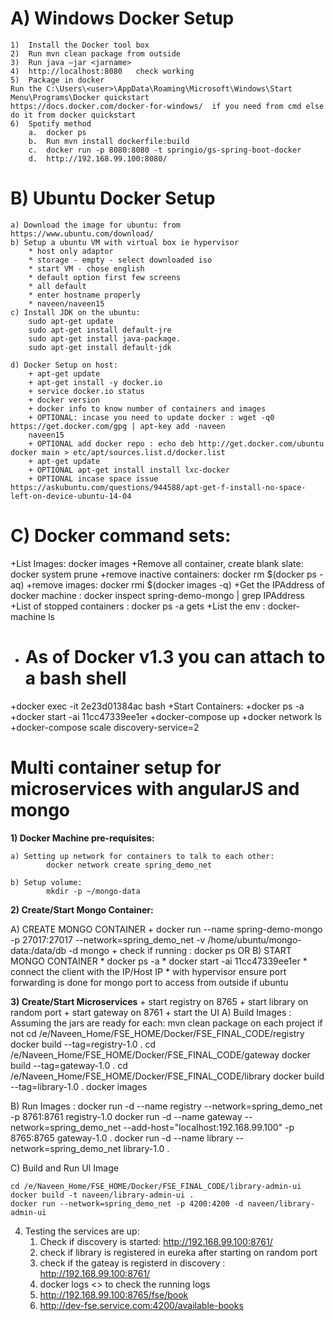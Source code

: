 
# A) Windows Docker Setup 

	1)	Install the Docker tool box
	2)	Run mvn clean package from outside
	3)	Run java –jar <jarname>
	4)	http://localhost:8080   check working
	5)	Package in docker
	Run the C:\Users\<user>\AppData\Roaming\Microsoft\Windows\Start Menu\Programs\Docker quickstart
	https://docs.docker.com/docker-for-windows/  if you need from cmd else do it from docker quickstart
	6)	Spotify method 
		a.	docker ps
		b.	Run mvn install dockerfile:build
		c.	docker run -p 8080:8080 -t springio/gs-spring-boot-docker
		d.	http://192.168.99.100:8080/ 

# B) Ubuntu Docker Setup
	a) Download the image for ubuntu: from https://www.ubuntu.com/download/
	b) Setup a ubuntu VM with virtual box ie hypervisor
		* host only adaptor
		* storage - empty - select downloaded iso
		* start VM - chose english
		* default option first few screens
		* all default
		* enter hostname properly 
		* naveen/naveen15
	c) Install JDK on the ubuntu: 
		sudo apt-get update
		sudo apt-get install default-jre
		sudo apt-get install java-package.
		sudo apt-get install default-jdk

	d) Docker Setup on host:
		+ apt-get update
		+ apt-get install -y docker.io
		+ service docker.io status
		+ docker version
		+ docker info to know number of containers and images
		+ OPTIONAL: incase you need to update docker : wget -q0 https://get.docker.com/gpg | apt-key add -naveen
		naveen15
		+ OPTIONAL add docker repo : echo deb http://get.docker.com/ubuntu docker main > etc/apt/sources.list.d/docker.list
		+ apt-get update
		+ OPTIONAL apt-get install install lxc-docker
		+ OPTIONAL incase space issue https://askubuntu.com/questions/944588/apt-get-f-install-no-space-left-on-device-ubuntu-14-04

# C) Docker command sets:
+List Images: docker images
+Remove all container, create blank slate: docker system prune 
+remove inactive containers: docker rm $(docker ps -aq)
+remove images: docker rmi $(docker images -q)
+Get the IPAddress of docker machine : docker inspect spring-demo-mongo | grep IPAddress
+List of stopped containers : docker ps -a gets 
+List the env : docker-machine ls
+ # As of Docker v1.3 you can attach to a bash shell
+docker exec -it  2e23d01384ac  bash
+Start Containers: 
		+docker ps -a
		+docker start -ai 11cc47339ee1er 
+docker-compose up
+docker network ls
+docker-compose scale discovery-service=2
	
# Multi container setup for microservices with angularJS and mongo

**1) Docker Machine pre-requisites:**

	a) Setting up network for containers to talk to each other:
			docker network create spring_demo_net 

	b) Setup volume:
			mkdir -p ~/mongo-data  

**2) Create/Start Mongo Container:**

A) CREATE MONGO CONTAINER
	+ docker run --name spring-demo-mongo -p 27017:27017 --network=spring_demo_net -v /home/ubuntu/mongo-data:/data/db -d mongo 
	+ check if running : docker ps
	OR
B) START MONGO CONTAINER
	* docker ps -a
	* docker start -ai 11cc47339ee1er 
	* connect the client with the IP/Host IP
	* with hypervisor ensure port forwarding is done for mongo port to access from outside if ubuntu

**3) Create/Start Microservices**
	+ start registry on 8765
	+ start library on random port
	+ start gateway on 8761
	+ start the UI
A) Build Images : 
	Assuming the jars are ready for each: mvn clean package on each project if not
	cd /e/Naveen_Home/FSE_HOME/Docker/FSE_FINAL_CODE/registry
	docker build --tag=registry-1.0 .
	cd /e/Naveen_Home/FSE_HOME/Docker/FSE_FINAL_CODE/gateway
	docker build --tag=gateway-1.0 .
	cd /e/Naveen_Home/FSE_HOME/Docker/FSE_FINAL_CODE/library
	docker build --tag=library-1.0 .
	docker images

B) Run Images :
	docker run -d --name registry --network=spring_demo_net -p 8761:8761  registry-1.0
	docker run -d --name gateway --network=spring_demo_net --add-host="localhost:192.168.99.100" -p 8765:8765  gateway-1.0 .
	docker run -d --name library --network=spring_demo_net library-1.0 .  

C) Build and Run UI Image

	cd /e/Naveen_Home/FSE_HOME/Docker/FSE_FINAL_CODE/library-admin-ui
	docker build -t naveen/library-admin-ui .
	docker run --network=spring_demo_net -p 4200:4200 -d naveen/library-admin-ui

4) Testing the services are up:
	1) Check if discovery is started: 	http://192.168.99.100:8761/ 
	2) check if library is registered in eureka after starting on random port
	3) check if the gateay is registerd in discovery : http://192.168.99.100:8761/
	4) docker logs <> to check the running logs
	5) http://192.168.99.100:8765/fse/book
	6) http://dev-fse.service.com:4200/available-books

       
	




